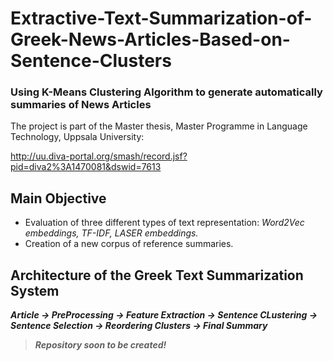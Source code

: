 # Extractive-Text-Summarization-of-Greek-News-Articles-Based-on-Sentence-Clusters
### Using K-Means Clustering Algorithm to generate automatically summaries of News Articles

The project is part of the Master thesis, Master Programme in Language Technology, Uppsala University: 

http://uu.diva-portal.org/smash/record.jsf?pid=diva2%3A1470081&dswid=7613

## Main Objective
* Evaluation of three different types of text representation: _Word2Vec embeddings, TF-IDF, LASER embeddings._
* Creation of a new corpus of reference summaries.

## Architecture of the Greek Text Summarization System

***Article -> PreProcessing -> Feature Extraction -> Sentence CLustering -> Sentence Selection -> Reordering Clusters -> Final Summary***





 > ***Repository soon to be created!*** 
